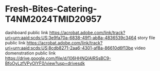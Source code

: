 # Fresh-Bites-Catering-T4NM2024TMID20957


dashboard public link https://acrobat.adobe.com/link/track?uri=urn:aaid:scds:US:3e9fa70a-6838-49f1-ab8a-4836539c3464
story file public link https://acrobat.adobe.com/link/track?uri=urn:aaid:scds:US:8cdb8271-2aa6-4301-af8a-86610d6f13be
video domenstration public link https://drive.google.com/file/d/106HHNQlAlRSsBC9-BfoOyLzfVPyOlYF0/view?usp=drivesdk
